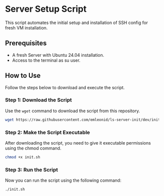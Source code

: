 # Server Setup Script

This script automates the initial setup and installation of SSH config for fresh VM installation.

## Prerequisites

- A fresh Server with Ubuntu 24.04 installation.
- Access to the terminal as su user.

## How to Use

Follow the steps below to download and execute the script.

### Step 1: Download the Script

Use the `wget` command to download the script from this repository.

```bash
wget https://raw.githubusercontent.com/emleonid/ls-server-init/dev/init.sh
```

### Step 2: Make the Script Executable
After downloading the script, you need to give it executable permissions using the chmod command.

```bash
chmod +x init.sh
```

### Step 3: Run the Script
Now you can run the script using the following command:

```bash
./init.sh
```
